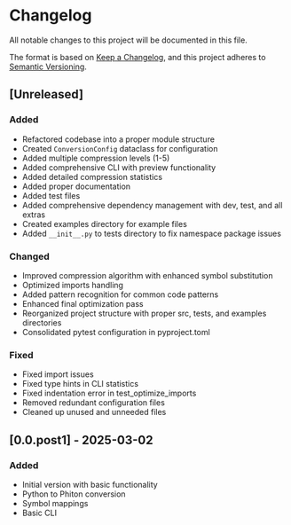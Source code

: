 # Changelog

All notable changes to this project will be documented in this file.

The format is based on [Keep a Changelog](https://keepachangelog.com/en/1.0.0/),
and this project adheres to [Semantic Versioning](https://semver.org/spec/v2.0.0.html).

## [Unreleased]

### Added

- Refactored codebase into a proper module structure
- Created `ConversionConfig` dataclass for configuration
- Added multiple compression levels (1-5)
- Added comprehensive CLI with preview functionality
- Added detailed compression statistics
- Added proper documentation
- Added test files
- Added comprehensive dependency management with dev, test, and all extras
- Created examples directory for example files
- Added `__init__.py` to tests directory to fix namespace package issues

### Changed

- Improved compression algorithm with enhanced symbol substitution
- Optimized imports handling
- Added pattern recognition for common code patterns
- Enhanced final optimization pass
- Reorganized project structure with proper src, tests, and examples directories
- Consolidated pytest configuration in pyproject.toml

### Fixed

- Fixed import issues
- Fixed type hints in CLI statistics
- Fixed indentation error in test_optimize_imports
- Removed redundant configuration files
- Cleaned up unused and unneeded files

## [0.0.post1] - 2025-03-02

### Added

- Initial version with basic functionality
- Python to Phiton conversion
- Symbol mappings
- Basic CLI 
